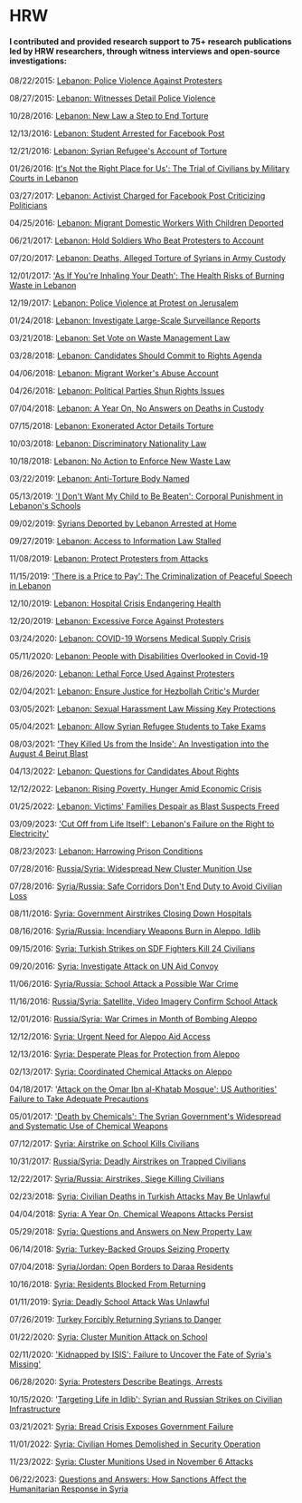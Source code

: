 # HRW

#### I contributed and provided research support to 75+ research publications led by HRW researchers, through witness interviews and open-source investigations: 

08/22/2015: [Lebanon: Police Violence Against Protesters](https://www.hrw.org/news/2015/08/22/lebanon-police-violence-against-protesters)

08/27/2015: [Lebanon: Witnesses Detail Police Violence](https://www.hrw.org/news/2015/08/27/lebanon-witnesses-detail-police-violence)

10/28/2016: [Lebanon: New Law a Step to End Torture](https://www.hrw.org/news/2016/10/28/lebanon-new-law-step-end-torture)

12/13/2016: [Lebanon: Student Arrested for Facebook Post](https://www.hrw.org/news/2016/12/13/lebanon-student-arrested-facebook-post)

12/21/2016: [Lebanon: Syrian Refugee's Account of Torture](https://www.hrw.org/news/2016/12/21/lebanon-syrian-refugees-account-torture)

01/26/2016: [It's Not the Right Place for Us': The Trial of Civilians by Military Courts in Lebanon](https://www.hrw.org/news/2017/01/26/lebanon-civilians-tried-military-courts)

03/27/2017: [Lebanon: Activist Charged for Facebook Post Criticizing Politicians](https://www.hrw.org/news/2017/03/27/lebanon-activist-charged-facebook-post-criticizing-politicians)

04/25/2016: [Lebanon: Migrant Domestic Workers With Children Deported](https://www.hrw.org/news/2017/04/25/lebanon-migrant-domestic-workers-children-deported)

06/21/2017: [Lebanon: Hold Soldiers Who Beat Protesters to Account](https://www.hrw.org/news/2017/06/21/lebanon-hold-soldiers-who-beat-protesters-account)

07/20/2017: [Lebanon: Deaths, Alleged Torture of Syrians in Army Custody](https://www.hrw.org/news/2017/07/20/lebanon-deaths-alleged-torture-syrians-army-custody)

12/01/2017: ['As If You're Inhaling Your Death': The Health Risks of Burning Waste in Lebanon](https://www.hrw.org/node/311168/)

12/19/2017: [Lebanon: Police Violence at Protest on Jerusalem](https://www.hrw.org/news/2017/12/19/lebanon-police-violence-protest-jerusalem)

01/24/2018: [Lebanon: Investigate Large-Scale Surveillance Reports](https://www.hrw.org/news/2018/01/24/lebanon-investigate-large-scale-surveillance-reports)

03/21/2018: [Lebanon: Set Vote on Waste Management Law](https://www.hrw.org/news/2018/03/21/lebanon-set-vote-waste-management-law)

03/28/2018: [Lebanon: Candidates Should Commit to Rights Agenda](https://www.hrw.org/news/2018/03/28/lebanon-candidates-should-commit-rights-agenda)

04/06/2018: [Lebanon: Migrant Worker's Abuse Account](https://www.hrw.org/news/2018/04/06/lebanon-migrant-workers-abuse-account)

04/26/2018: [Lebanon: Political Parties Shun Rights Issues](https://www.hrw.org/news/2018/04/26/lebanon-political-parties-shun-rights-issues)

07/04/2018: [Lebanon: A Year On, No Answers on Deaths in Custody](https://www.hrw.org/news/2018/07/04/lebanon-year-no-answers-deaths-custody)

07/15/2018: [Lebanon: Exonerated Actor Details Torture](https://www.hrw.org/news/2018/07/15/lebanon-exonerated-actor-details-torture)

10/03/2018: [Lebanon: Discriminatory Nationality Law](https://www.hrw.org/news/2018/10/03/lebanon-discriminatory-nationality-law)

10/18/2018: [Lebanon: No Action to Enforce New Waste Law](https://www.hrw.org/news/2018/10/18/lebanon-no-action-enforce-new-waste-law)

03/22/2019: [Lebanon: Anti-Torture Body Named](https://www.hrw.org/news/2019/03/22/lebanon-anti-torture-body-named)

05/13/2019: ['I Don't Want My Child to Be Beaten': Corporal Punishment in Lebanon's Schools](https://www.hrw.org/node/329886/)

09/02/2019: [Syrians Deported by Lebanon Arrested at Home](https://www.hrw.org/news/2019/09/02/syrians-deported-lebanon-arrested-home)

09/27/2019: [Lebanon: Access to Information Law Stalled](https://www.hrw.org/news/2019/09/27/lebanon-access-information-law-stalled)

11/08/2019: [Lebanon: Protect Protesters from Attacks](https://www.hrw.org/news/2019/11/08/lebanon-protect-protesters-attacks)

11/15/2019: ['There is a Price to Pay': The Criminalization of Peaceful Speech in Lebanon](https://www.hrw.org/node/335556/)

12/10/2019: [Lebanon: Hospital Crisis Endangering Health](https://www.hrw.org/news/2019/12/10/lebanon-hospital-crisis-endangering-health)

12/20/2019: [Lebanon: Excessive Force Against Protesters](https://www.hrw.org/news/2019/12/20/lebanon-excessive-force-against-protesters)

03/24/2020: [Lebanon: COVID-19 Worsens Medical Supply Crisis](https://www.hrw.org/news/2020/03/24/lebanon-covid-19-worsens-medical-supply-crisis)

05/11/2020: [Lebanon: People with Disabilities Overlooked in Covid-19](https://www.hrw.org/news/2020/05/11/lebanon-people-disabilities-overlooked-covid-19)

08/26/2020: [Lebanon: Lethal Force Used Against Protesters](https://www.hrw.org/news/2020/08/26/lebanon-lethal-force-used-against-protesters)

02/04/2021: [Lebanon: Ensure Justice for Hezbollah Critic's Murder](https://www.hrw.org/news/2021/02/04/lebanon-ensure-justice-hezbollah-critics-murder)

03/05/2021: [Lebanon: Sexual Harassment Law Missing Key Protections](https://www.hrw.org/news/2021/03/05/lebanon-sexual-harassment-law-missing-key-protections)

05/04/2021: [Lebanon: Allow Syrian Refugee Students to Take Exams](https://www.hrw.org/news/2021/05/04/lebanon-allow-syrian-refugee-students-take-exams)

08/03/2021: ['They Killed Us from the Inside': An Investigation into the August 4 Beirut Blast](file:///)

04/13/2022: [Lebanon: Questions for Candidates About Rights](https://www.hrw.org/news/2022/04/13/lebanon-questions-candidates-about-rights)

12/12/2022: [Lebanon: Rising Poverty, Hunger Amid Economic Crisis](https://www.hrw.org/news/2022/12/12/lebanon-rising-poverty-hunger-amid-economic-crisis)

01/25/2022: [Lebanon: Victims' Families Despair as Blast Suspects Freed](lebanon:%20Victims%E2%80%99%20Families%20Despair%20as%20Blast%20Suspects%20Freed)

03/09/2023: ['Cut Off from Life Itself': Lebanon's Failure on the Right to Electricity'](https://www.hrw.org/node/384159)

08/23/2023: [Lebanon: Harrowing Prison Conditions](https://www.hrw.org/news/2023/08/23/lebanon-harrowing-prison-conditions)

07/28/2016: [Russia/Syria: Widespread New Cluster Munition Use](https://www.hrw.org/news/2016/07/28/russia/syria-widespread-new-cluster-munition-use)

07/28/2016: [Syria/Russia: Safe Corridors Don't End Duty to Avoid Civilian Loss](https://www.hrw.org/news/2016/07/28/syria/russia-safe-corridors-dont-end-duty-avoid-civilian-loss)

08/11/2016: [Syria: Government Airstrikes Closing Down Hospitals](https://www.hrw.org/news/2016/08/11/syria-government-airstrikes-closing-down-hospitals)

08/16/2016: [Syria/Russia: Incendiary Weapons Burn in Aleppo, Idlib](https://www.hrw.org/news/2016/08/16/syria/russia-incendiary-weapons-burn-aleppo-idlib)

09/15/2016: [Syria: Turkish Strikes on SDF Fighters Kill 24 Civilians](https://www.hrw.org/news/2016/09/15/syria-turkish-strikes-sdf-fighters-kill-24-civilians)

09/20/2016: [Syria: Investigate Attack on UN Aid Convoy](https://www.hrw.org/news/2016/09/20/syria-investigate-attack-un-aid-convoy)

11/06/2016: [Syria/Russia: School Attack a Possible War Crime](https://www.hrw.org/news/2016/11/06/syria/russia-school-attack-possible-war-crime)

11/16/2016: [Russia/Syria: Satellite, Video Imagery Confirm School Attack](https://www.hrw.org/news/2016/11/16/russia/syria-satellite-video-imagery-confirm-school-attack)

12/01/2016: [Russia/Syria: War Crimes in Month of Bombing Aleppo](https://www.hrw.org/news/2016/12/01/russia/syria-war-crimes-month-bombing-aleppo)

12/12/2016: [Syria: Urgent Need for Aleppo Aid Access](https://www.hrw.org/news/2016/12/12/syria-urgent-need-aleppo-aid-access)

12/13/2016: [Syria: Desperate Pleas for Protection from Aleppo](https://www.hrw.org/news/2016/12/13/syria-desperate-pleas-protection-aleppo)

02/13/2017: [Syria: Coordinated Chemical Attacks on Aleppo](https://www.hrw.org/news/2017/02/13/syria-coordinated-chemical-attacks-aleppo)

04/18/2017: '[Attack on the Omar Ibn al-Khatab Mosque': US Authorities' Failure to Take Adequate Precautions](https://www.hrw.org/node/302172/)

05/01/2017: ['Death by Chemicals': The Syrian Government's Widespread and Systematic Use of Chemical Weapons](https://www.hrw.org/node/303005/)

07/12/2017: [Syria: Airstrike on School Kills Civilians](https://www.hrw.org/news/2017/07/12/syria-airstrike-school-kills-civilians)

10/31/2017: [Russia/Syria: Deadly Airstrikes on Trapped Civilians](https://www.hrw.org/news/2017/10/31/russia/syria-deadly-airstrikes-trapped-civilians)

12/22/2017: [Syria/Russia: Airstrikes, Siege Killing Civilians](https://www.hrw.org/news/2017/12/22/syria/russia-airstrikes-siege-killing-civilians)

02/23/2018: [Syria: Civilian Deaths in Turkish Attacks May Be Unlawful](https://www.hrw.org/news/2018/02/23/syria-civilian-deaths-turkish-attacks-may-be-unlawful)

04/04/2018: [Syria: A Year On, Chemical Weapons Attacks Persist](https://www.hrw.org/news/2018/04/04/syria-year-chemical-weapons-attacks-persist)

05/29/2018: [Syria: Questions and Answers on New Property Law](https://www.hrw.org/news/2018/05/29/syria-questions-and-answers-new-property-law)

06/14/2018: [Syria: Turkey-Backed Groups Seizing Property](https://www.hrw.org/news/2018/06/14/syria-turkey-backed-groups-seizing-property)

07/04/2018: [Syria/Jordan: Open Borders to Daraa Residents](https://www.hrw.org/news/2018/07/04/syria/jordan-open-borders-daraa-residents)

10/16/2018: [Syria: Residents Blocked From Returning](https://www.hrw.org/news/2018/10/16/syria-residents-blocked-returning)

01/11/2019: [Syria: Deadly School Attack Was Unlawful](https://www.hrw.org/news/2019/01/11/syria-deadly-school-attack-was-unlawful)

07/26/2019: [Turkey Forcibly Returning Syrians to Danger](https://www.hrw.org/news/2019/07/26/turkey-forcibly-returning-syrians-danger)

01/22/2020: [Syria: Cluster Munition Attack on School](https://www.hrw.org/news/2020/01/22/syria-cluster-munition-attack-school)

02/11/2020: ['Kidnapped by ISIS': Failure to Uncover the Fate of Syria's Missing'](https://www.hrw.org/node/338512/)

06/28/2020: [Syria: Protesters Describe Beatings, Arrests](https://www.hrw.org/news/2020/06/28/syria-protesters-describe-beatings-arrests)

10/15/2020: '[Targeting Life in Idlib': Syrian and Russian Strikes on Civilian Infrastructure](https://www.hrw.org/node/376415)

03/21/2021: [Syria: Bread Crisis Exposes Government Failure](https://www.hrw.org/news/2021/03/21/syria-bread-crisis-exposes-government-failure)

11/01/2022: [Syria: Civilian Homes Demolished in Security Operation](https://www.hrw.org/news/2022/11/01/syria-civilian-homes-demolished-security-operation)

11/23/2022: [Syria: Cluster Munitions Used in November 6 Attacks](https://www.hrw.org/news/2022/11/23/syria-cluster-munitions-used-november-6-attacks)

06/22/2023: [Questions and Answers: How Sanctions Affect the Humanitarian Response in Syria](https://www.hrw.org/news/2023/06/22/questions-and-answers-how-sanctions-affect-humanitarian-response-syria)
